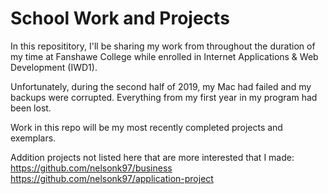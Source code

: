 # School Work and Projects
In this reposititory, I'll be sharing my work from throughout the duration of my time at Fanshawe College while enrolled in Internet Applications & Web Development (IWD1).

Unfortunately, during the second half of 2019, my Mac had failed and my backups were corrupted. Everything from my first year in my program had been lost.

Work in this repo will be my most recently completed projects and exemplars.

Addition projects not listed here that are more interested that I made:<br />
https://github.com/nelsonk97/business <br />
https://github.com/nelsonk97/application-project
